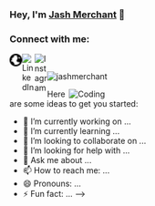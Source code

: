 ### Hey, I'm [Jash Merchant](https://jashmerchant.com/) 👋

### Connect with me:

[<img align="left" alt="jashmerchant.com" width="22px" src="https://raw.githubusercontent.com/iconic/open-iconic/master/svg/globe.svg" />](https://jashmerchant.com/)
[<img align="left" alt="LinkedIn" width="22px" src="https://cdn.jsdelivr.net/npm/simple-icons@v3/icons/linkedin.svg" />](https://www.linkedin.com/in/jash-j-merchant/)
[<img align="left" alt="Instagram" width="22px" src="https://cdn.jsdelivr.net/npm/simple-icons@v3/icons/instagram.svg" />](https://www.instagram.com/jashpi.e/)

<br />

<p align="left"> <img src="https://komarev.com/ghpvc/?username=jashmerchant&label=Profile%20views&color=129e00&style=plastic" alt="jashmerchant" /> </p>
<img align="right" alt="Coding" width="400" src="https://cdn.dribbble.com/users/2646423/screenshots/5507196/computer.gif">

Here are some ideas to get you started:

- 🔭 I’m currently working on ...
- 🌱 I’m currently learning ...
- 👯 I’m looking to collaborate on ...
- 🤔 I’m looking for help with ...
- 💬 Ask me about ...
- 📫 How to reach me: ...
- 😄 Pronouns: ...
- ⚡ Fun fact: ...
-->
